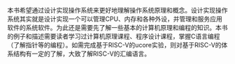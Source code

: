 本书希望通过设计实现操作系统来更好地理解操作系统原理和概念。设计实现操作系统其实就是设计实现一个可以管理CPU、内存和各种外设，并管理和服务应用软件的系统软件。为此还是需要先了解一些基本的计算机原理和编程的知识。本书的例子和描述需要读者学习过计算机原理课程、程序设计课程，掌握C语言编程（了解指针等的编程）。如需完成基于RISC-V的ucore实验，则对基于RISC-V的体系结构有一定的了解，大致了解RISC-V的汇编语言。

